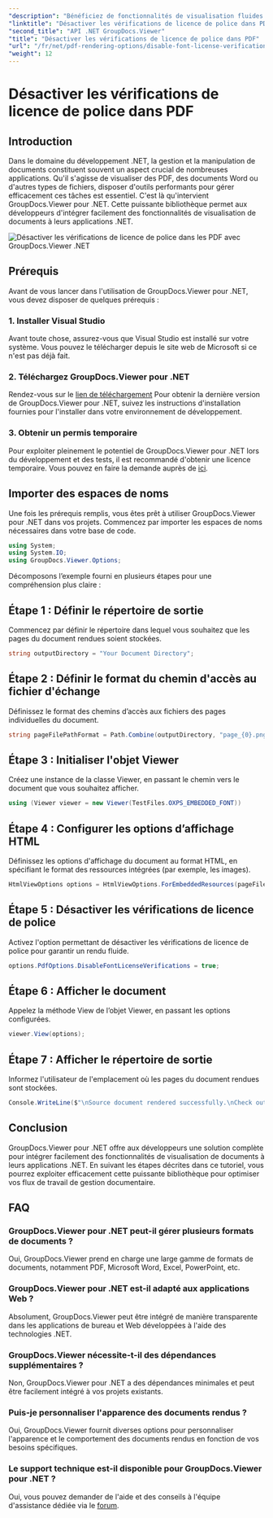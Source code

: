 ```yaml
---
"description": "Bénéficiez de fonctionnalités de visualisation fluides de vos documents .NET avec GroupDocs.Viewer pour .NET. Intégrez et personnalisez facilement le rendu de vos documents avec un minimum de dépendances."
"linktitle": "Désactiver les vérifications de licence de police dans PDF"
"second_title": "API .NET GroupDocs.Viewer"
"title": "Désactiver les vérifications de licence de police dans PDF"
"url": "/fr/net/pdf-rendering-options/disable-font-license-verifications-pdf/"
"weight": 12
---
```


# Désactiver les vérifications de licence de police dans PDF

## Introduction
Dans le domaine du développement .NET, la gestion et la manipulation de documents constituent souvent un aspect crucial de nombreuses applications. Qu'il s'agisse de visualiser des PDF, des documents Word ou d'autres types de fichiers, disposer d'outils performants pour gérer efficacement ces tâches est essentiel. C'est là qu'intervient GroupDocs.Viewer pour .NET. Cette puissante bibliothèque permet aux développeurs d'intégrer facilement des fonctionnalités de visualisation de documents à leurs applications .NET.

![Désactiver les vérifications de licence de police dans les PDF avec GroupDocs.Viewer .NET](/viewer/pdf-rendering-options/disable-font-license-verifications-in-pdf.png)

## Prérequis
Avant de vous lancer dans l'utilisation de GroupDocs.Viewer pour .NET, vous devez disposer de quelques prérequis :
### 1. Installer Visual Studio
Avant toute chose, assurez-vous que Visual Studio est installé sur votre système. Vous pouvez le télécharger depuis le site web de Microsoft si ce n'est pas déjà fait.
### 2. Téléchargez GroupDocs.Viewer pour .NET
Rendez-vous sur le [lien de téléchargement](https://releases.groupdocs.com/viewer/net/) Pour obtenir la dernière version de GroupDocs.Viewer pour .NET, suivez les instructions d'installation fournies pour l'installer dans votre environnement de développement.
### 3. Obtenir un permis temporaire
Pour exploiter pleinement le potentiel de GroupDocs.Viewer pour .NET lors du développement et des tests, il est recommandé d'obtenir une licence temporaire. Vous pouvez en faire la demande auprès de [ici](https://purchase.groupdocs.com/temporary-license/).

## Importer des espaces de noms
Une fois les prérequis remplis, vous êtes prêt à utiliser GroupDocs.Viewer pour .NET dans vos projets. Commencez par importer les espaces de noms nécessaires dans votre base de code.
```csharp
using System;
using System.IO;
using GroupDocs.Viewer.Options;
```

Décomposons l’exemple fourni en plusieurs étapes pour une compréhension plus claire :
## Étape 1 : Définir le répertoire de sortie
Commencez par définir le répertoire dans lequel vous souhaitez que les pages du document rendues soient stockées.
```csharp
string outputDirectory = "Your Document Directory";
```
## Étape 2 : Définir le format du chemin d'accès au fichier d'échange
Définissez le format des chemins d’accès aux fichiers des pages individuelles du document.
```csharp
string pageFilePathFormat = Path.Combine(outputDirectory, "page_{0}.png");
```
## Étape 3 : Initialiser l'objet Viewer
Créez une instance de la classe Viewer, en passant le chemin vers le document que vous souhaitez afficher.
```csharp
using (Viewer viewer = new Viewer(TestFiles.OXPS_EMBEDDED_FONT))
```
## Étape 4 : Configurer les options d’affichage HTML
Définissez les options d'affichage du document au format HTML, en spécifiant le format des ressources intégrées (par exemple, les images).
```csharp
HtmlViewOptions options = HtmlViewOptions.ForEmbeddedResources(pageFilePathFormat);
```
## Étape 5 : Désactiver les vérifications de licence de police
Activez l'option permettant de désactiver les vérifications de licence de police pour garantir un rendu fluide.
```csharp
options.PdfOptions.DisableFontLicenseVerifications = true;
```
## Étape 6 : Afficher le document
Appelez la méthode View de l’objet Viewer, en passant les options configurées.
```csharp
viewer.View(options);
```
## Étape 7 : Afficher le répertoire de sortie
Informez l'utilisateur de l'emplacement où les pages du document rendues sont stockées.
```csharp
Console.WriteLine($"\nSource document rendered successfully.\nCheck output in {outputDirectory}.");
```

## Conclusion
GroupDocs.Viewer pour .NET offre aux développeurs une solution complète pour intégrer facilement des fonctionnalités de visualisation de documents à leurs applications .NET. En suivant les étapes décrites dans ce tutoriel, vous pourrez exploiter efficacement cette puissante bibliothèque pour optimiser vos flux de travail de gestion documentaire.
## FAQ
### GroupDocs.Viewer pour .NET peut-il gérer plusieurs formats de documents ?
Oui, GroupDocs.Viewer prend en charge une large gamme de formats de documents, notamment PDF, Microsoft Word, Excel, PowerPoint, etc.
### GroupDocs.Viewer pour .NET est-il adapté aux applications Web ?
Absolument, GroupDocs.Viewer peut être intégré de manière transparente dans les applications de bureau et Web développées à l'aide des technologies .NET.
### GroupDocs.Viewer nécessite-t-il des dépendances supplémentaires ?
Non, GroupDocs.Viewer pour .NET a des dépendances minimales et peut être facilement intégré à vos projets existants.
### Puis-je personnaliser l'apparence des documents rendus ?
Oui, GroupDocs.Viewer fournit diverses options pour personnaliser l'apparence et le comportement des documents rendus en fonction de vos besoins spécifiques.
### Le support technique est-il disponible pour GroupDocs.Viewer pour .NET ?
Oui, vous pouvez demander de l'aide et des conseils à l'équipe d'assistance dédiée via le [forum](https://forum.groupdocs.com/c/viewer/9).